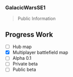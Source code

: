 ### GalacicWarsSE1
> Public Information
## Progress Work
 - [ ] Hub map
 - [x] Multiplayer battlefield map
 - [ ] Alpha 0.1
 - [ ] Private beta
 - [ ] Public beta
